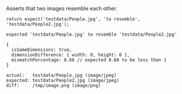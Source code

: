 Asserts that two images resemble each other.

```javascript#async:true
return expect('testdata/People.jpg', 'to resemble', 'testdata/People2.jpg');
```

```output
expected 'testdata/People.jpg' to resemble 'testdata/People2.jpg'

{
  isSameDimensions: true,
  dimensionDifference: { width: 0, height: 0 },
  mismatchPercentage: 8.66 // expected 8.66 to be less than 1
}

actual:   testdata/People.jpg (image/jpeg)
expected: testdata/People2.jpg (image/jpeg)
diff:     /tmp/image.png (image/png)
```
